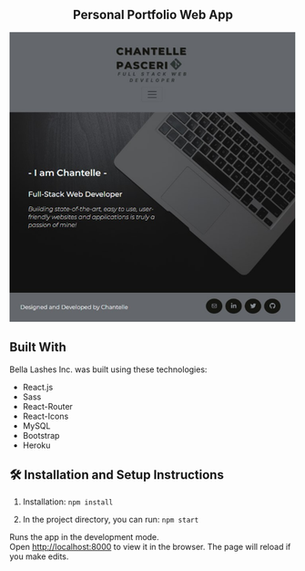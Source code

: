 <h2 align="center">
Personal Portfolio Web App <br/>
</h2>

<div align="center">
<img src="./main.jpg" alt="demo"/>
</div>

## Built With

Bella Lashes Inc. was built using these technologies:

- React.js
- Sass
- React-Router
- React-Icons
- MySQL
- Bootstrap
- Heroku

## 🛠 Installation and Setup Instructions

1. Installation: `npm install`

2. In the project directory, you can run: `npm start`

Runs the app in the development mode.\
Open [http://localhost:8000](http://localhost:3000) to view it in the browser.
The page will reload if you make edits.
